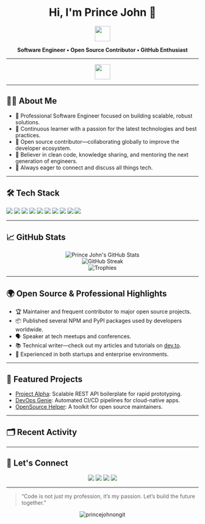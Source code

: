 <h1 align="center">Hi, I'm Prince John 👑</h1>
<p align="center">
  <img src="https://media.giphy.com/media/hvRJCLFzcasrR4ia7z/giphy.gif" width="40"/>
</p>

<p align="center"><b>Software Engineer • Open Source Contributor • GitHub Enthusiast</b></p>

---

<p align="center">
   <img src="[https://media.giphy.com/media/hvRJCLFzcasrR4ia7z/giphy.gif](https://media3.giphy.com/media/v1.Y2lkPTc5MGI3NjExdHljcWYwMHg1bThjcHQydWJmdW5peWdzajN6M2trNjgyM3dmbXRrMCZlcD12MV9pbnRlcm5hbF9naWZfYnlfaWQmY3Q9Zw/efNqSO4TuhKlYHyUa2/giphy.gif)" width="40"/>
</p>

---

## 👨‍💻 About Me

- 💼 Professional Software Engineer focused on building scalable, robust solutions.
- 🌱 Continuous learner with a passion for the latest technologies and best practices.
- 🤝 Open source contributor—collaborating globally to improve the developer ecosystem.
- 🧠 Believer in clean code, knowledge sharing, and mentoring the next generation of engineers.
- 💬 Always eager to connect and discuss all things tech.

---

## 🛠️ Tech Stack

<p>
  <img src="https://img.shields.io/badge/JavaScript-F7DF1E?style=flat-square&logo=javascript&logoColor=black"/>
  <img src="https://img.shields.io/badge/TypeScript-007ACC?style=flat-square&logo=typescript&logoColor=white"/>
  <img src="https://img.shields.io/badge/Python-3776AB?style=flat-square&logo=python&logoColor=white"/>
  <img src="https://img.shields.io/badge/Go-00ADD8?style=flat-square&logo=go&logoColor=white"/>
  <img src="https://img.shields.io/badge/Rust-000000?style=flat-square&logo=rust&logoColor=white"/>
  <img src="https://img.shields.io/badge/React-61DAFB?style=flat-square&logo=react&logoColor=black"/>
  <img src="https://img.shields.io/badge/Node.js-339933?style=flat-square&logo=node.js&logoColor=white"/>
  <img src="https://img.shields.io/badge/Docker-2496ED?style=flat-square&logo=docker&logoColor=white"/>
  <img src="https://img.shields.io/badge/AWS-232F3E?style=flat-square&logo=amazon-aws&logoColor=white"/>
  <img src="https://img.shields.io/badge/Linux-FCC624?style=flat-square&logo=linux&logoColor=black"/>
</p>

---

## 📈 GitHub Stats

<p align="center">
  <img src="https://github-readme-stats.vercel.app/api?username=princejohnongit&show_icons=true&theme=github_dark&hide_border=true" alt="Prince John's GitHub Stats" />
  <br/>
  <img src="https://github-readme-streak-stats.herokuapp.com/?user=princejohnongit&theme=github-dark-blue&hide_border=true" alt="GitHub Streak" />
  <br/>
  <img src="https://github-profile-trophy.vercel.app/?username=princejohnongit&theme=darkhub&no-frame=true&no-bg=true&margin-w=4" alt="Trophies">
</p>

---

## 🌍 Open Source & Professional Highlights

- 🏆 Maintainer and frequent contributor to major open source projects.
- 📦 Published several NPM and PyPI packages used by developers worldwide.
- 🗣️ Speaker at tech meetups and conferences.
- 📚 Technical writer—check out my articles and tutorials on [dev.to](https://dev.to/).
- 🏢 Experienced in both startups and enterprise environments.

---

## 🚀 Featured Projects

- [Project Alpha](https://github.com/princejohnongit/project-alpha): Scalable REST API boilerplate for rapid prototyping.
- [DevOps Genie](https://github.com/princejohnongit/devops-genie): Automated CI/CD pipelines for cloud-native apps.
- [OpenSource Helper](https://github.com/princejohnongit/opensource-helper): A toolkit for open source maintainers.

---

## 🗂️ Recent Activity

<!--START_SECTION:activity-->
<!-- Automated activity feed using GitHub Actions or tools like readme-activity -->
<!--END_SECTION:activity-->

---

## 🤝 Let's Connect

<p align="center">
  <a href="https://github.com/princejohnongit"><img src="https://img.shields.io/badge/GitHub-181717?style=for-the-badge&logo=github" /></a>
  <a href="https://linkedin.com/in/princejohnongit"><img src="https://img.shields.io/badge/LinkedIn-0077B5?style=for-the-badge&logo=linkedin" /></a>
  <a href="mailto:princejohnongit@example.com"><img src="https://img.shields.io/badge/Email-EA4335?style=for-the-badge&logo=gmail" /></a>
  <a href="https://twitter.com/princejohnongit"><img src="https://img.shields.io/badge/Twitter-1DA1F2?style=for-the-badge&logo=twitter" /></a>
</p>

---

> “Code is not just my profession, it’s my passion. Let’s build the future together.”

<p align="center">
  <img src="https://komarev.com/ghpvc/?username=princejohnongit&label=Profile%20views&color=0e75b6&style=flat" alt="princejohnongit" />
</p>

